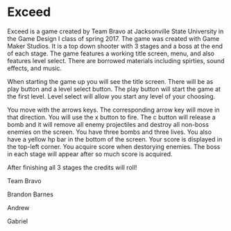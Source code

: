 # Exceed

   Exceed is a game created by Team Bravo at Jacksonville State University in the Game Design I class of spring 2017. The game was created with Game Maker Studios. It is a top down shooter with 3 stages and a boss at the end of each stage. The game features a working title screen, menu, and also features level select. There are borrowed materials including spirties, sound effects, and music.
   
   When starting the game up you will see the title screen. There will be as play button and a level select button. The play button will start the game at the first level. Level select will allow you start any level of your choosing.
   
   You move with the arrows keys. The corresponding arrow key will move in that direction. You will use the x button to fire. The c button will release a bomb and it will remove all enemy projectiles and destroy all non-boss enemies on the screen. You have three bombs and three lives. You also have a yellow hp bar in the bottom of the screen. Your score is displayed in the top-left corner. You acquire score when destorying enemies. The boss in each stage will appear after so much score is acquired.
   
   After finishing all 3 stages the credits will roll!
   
   Team Bravo
   
   Brandon Barnes
   
   Andrew
   
   Gabriel
